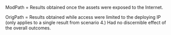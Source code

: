 ModPath = Results obtained once the assets were exposed to the Internet.

OrigPath = Results obtained while access were limited to the deploying IP (only applies to a single result from scenario 4.) Had no discernible effect of the overall outcomes.
